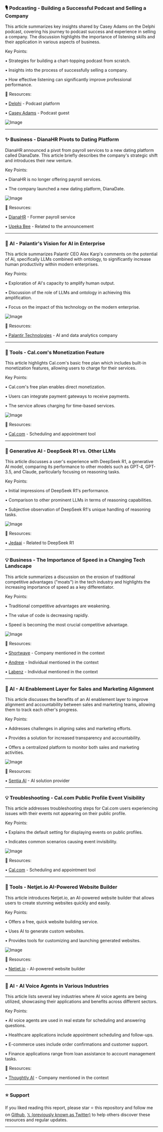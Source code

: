 ### 🎙️ Podcasting -  Building a Successful Podcast and Selling a Company

This article summarizes key insights shared by Casey Adams on the Delphi podcast, covering his journey to podcast success and experience in selling a company.  The discussion highlights the importance of listening skills and their application in various aspects of business.

Key Points:

• Strategies for building a chart-topping podcast from scratch.


• Insights into the process of successfully selling a company.


• How effective listening can significantly improve professional performance.


🔗 Resources:

• [Delphi](https://x.com/withdelphi) -  Podcast platform


• [Casey Adams](https://x.com/CaseyAdams) - Podcast guest


![Image](https://pbs.twimg.com/media/GndmqSnaUAALeQ5?format=jpg&name=small)

---
### ✨  Business - DianaHR Pivots to Dating Platform

DianaHR announced a pivot from payroll services to a new dating platform called DianaDate. This article briefly describes the company's strategic shift and introduces their new venture.

Key Points:

• DianaHR is no longer offering payroll services.


• The company launched a new dating platform, DianaDate.


![Image](https://pbs.twimg.com/media/GncsiW7XcAAy7-O?format=jpg&name=small)


🔗 Resources:

• [DianaHR](https://x.com/getdianahr) - Former payroll service


• [Upeka Bee](https://x.com/upekabee) -  Related to the announcement


---
### 🤖 AI -  Palantir's Vision for AI in Enterprise

This article summarizes Palantir CEO Alex Karp's comments on the potential of AI, specifically LLMs combined with ontology, to significantly increase human productivity within modern enterprises.

Key Points:

• Exploration of AI's capacity to amplify human output.


• Discussion of the role of LLMs and ontology in achieving this amplification.


• Focus on the impact of this technology on the modern enterprise.


![Image](https://pbs.twimg.com/ext_tw_video_thumb/1907055955038044160/pu/img/jEeXMp-Md7XwEBi8.jpg)

🔗 Resources:

• [Palantir Technologies](https://x.com/PalantirTech) -  AI and data analytics company


---
### 🚀 Tools - Cal.com's Monetization Feature

This article highlights Cal.com's basic free plan which includes built-in monetization features, allowing users to charge for their services.

Key Points:

• Cal.com's free plan enables direct monetization.


• Users can integrate payment gateways to receive payments.


•  The service allows charging for time-based services.


![Image](https://pbs.twimg.com/media/Gnc5WnBWcAA4e-R?format=jpg&name=small)

🔗 Resources:

• [Cal.com](https://x.com/calcom) - Scheduling and appointment tool



---
### 🤖 Generative AI - DeepSeek R1 vs. Other LLMs

This article discusses a user's experience with DeepSeek R1, a generative AI model, comparing its performance to other models such as GPT-4, GPT-3.5, and Claude, particularly focusing on reasoning tasks.

Key Points:

•  Initial impressions of DeepSeek R1's performance.


•  Comparison to other prominent LLMs in terms of reasoning capabilities.


•  Subjective observation of DeepSeek R1's unique handling of reasoning tasks.



![Image](https://pbs.twimg.com/media/GnZ6b9pXIAApdIl?format=jpg&name=small)

🔗 Resources:

• [Jedaai](https://x.com/goJedaAi) -  Related to DeepSeek R1


---
### 💡 Business - The Importance of Speed in a Changing Tech Landscape

This article summarizes a discussion on the erosion of traditional competitive advantages ("moats") in the tech industry and highlights the increasing importance of speed as a key differentiator.

Key Points:

•  Traditional competitive advantages are weakening.


•  The value of code is decreasing rapidly.


•  Speed is becoming the most crucial competitive advantage.


![Image](https://pbs.twimg.com/amplify_video_thumb/1906752366889852928/img/krAJolreI_24jK8x.jpg)

🔗 Resources:

• [Shortwave](https://x.com/Shortwave) -  Company mentioned in the context


• [Andrew](https://x.com/startupandrew) - Individual mentioned in the context


• [Labenz](https://x.com/labenz) -  Individual mentioned in the context


---
### 🤖 AI -  AI Enablement Layer for Sales and Marketing Alignment

This article discusses the benefits of an AI enablement layer to improve alignment and accountability between sales and marketing teams, allowing them to track each other's progress.

Key Points:

•  Addresses challenges in aligning sales and marketing efforts.


•  Provides a solution for increased transparency and accountability.


•  Offers a centralized platform to monitor both sales and marketing activities.



![Image](https://pbs.twimg.com/media/Gmco7uAawAAzxBN?format=jpg&name=small)

🔗 Resources:

• [Sentia AI](https://x.com/Sentia_Ai) -  AI solution provider


---
### 💡 Troubleshooting - Cal.com Public Profile Event Visibility

This article addresses troubleshooting steps for Cal.com users experiencing issues with their events not appearing on their public profile.

Key Points:

•  Explains the default setting for displaying events on public profiles.


•  Indicates common scenarios causing event invisibility.


![Image](https://pbs.twimg.com/media/GnXvnPXWIAA6dJJ?format=jpg&name=small)

🔗 Resources:

• [Cal.com](https://x.com/calcom) - Scheduling and appointment tool


---
### 🚀 Tools - Netjet.io AI-Powered Website Builder

This article introduces Netjet.io, an AI-powered website builder that allows users to create stunning websites quickly and easily.

Key Points:

•  Offers a free, quick website building service.


•  Uses AI to generate custom websites.


•  Provides tools for customizing and launching generated websites.


![Image](https://pbs.twimg.com/ext_tw_video_thumb/1822090019701469184/pu/img/6-Rpx-dct7k8xVog.jpg)

🔗 Resources:

• [Netjet.io](https://x.com/Netjet_io) - AI-powered website builder


---
### 🤖 AI - AI Voice Agents in Various Industries

This article lists several key industries where AI voice agents are being utilized, showcasing their applications and benefits across different sectors.

Key Points:

•  AI voice agents are used in real estate for scheduling and answering questions.


•  Healthcare applications include appointment scheduling and follow-ups.


•  E-commerce uses include order confirmations and customer support.


•  Finance applications range from loan assistance to account management tasks.



🔗 Resources:

• [Thoughtly AI](https://x.com/thoughtlyai) -  Company mentioned in the context


---

### ⭐️ Support

If you liked reading this report, please star ⭐️ this repository and follow me on [Github](https://github.com/Drix10), [𝕏 (previously known as Twitter)](https://x.com/DRIX_10_) to help others discover these resources and regular updates.

---